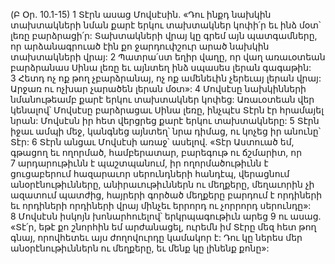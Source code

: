 (Բ Օր. 10.1-15)
1 Տէրն ասաց Մովսէսին. «Դու ինքդ նախկին տախտակների նման քարէ երկու տախտակներ կոփի՛ր եւ ինձ մօտ՝ լեռը բարձրացի՛ր: Տախտակների վրայ կը գրեմ այն պատգամները, որ արձանագրուած էին քո ջարդուփշուր արած նախկին տախտակների վրայ: 2 Պատրա՛ստ եղիր վաղը, որ վաղ առաւօտեան բարձրանաս Սինա լեռը եւ այնտեղ ինձ սպասես լերան գագաթին: 3 Հետդ ոչ ոք թող չբարձրանայ, ոչ ոք ամենեւին չերեւայ լերան վրայ: Արջառ ու ոչխար չարածեն լերան մօտ»: 4 Մովսէսը նախկինների նմանութեամբ քարէ երկու տախտակներ կոփեց: Առաւօտեան վեր կենալով՝ Մովսէսը բարձրացաւ Սինա լեռը, ինչպէս Տէրն էր հրամայել նրան: Մովսէսն իր հետ վերցրեց քարէ երկու տախտակները: 5 Տէրն իջաւ ամպի մեջ, կանգնեց այնտեղ՝ նրա դիմաց, ու կոչեց իր անունը՝ Տէր: 6 Տէրն անցաւ Մովսէսի առաջ՝ ասելով. «Տէր Աստուած եմ, գթացող եւ ողորմած, համբերատար, բարեգութ ու ճշմարիտ, որ 7 արդարութիւնն է պաշտպանում, իր ողորմածութիւնն է ցուցաբերում հազարաւոր սերունդների հանդէպ, վերացնում անօրէնութիւնները, անիրաւութիւններն ու մեղքերը, մեղաւորին չի ազատում պատժից, հայրերի գործած մեղքերը բարդում է որդիների եւ որդիների որդիների վրայ մինչեւ երրորդ ու չորրորդ սերունդը»: 8 Մովսէսն իսկոյն խոնարհուելով՝ երկրպագութիւն արեց 9 ու ասաց. «Տէ՛ր, եթէ քո շնորհին եմ արժանացել, ուրեմն իմ Տէրը մեզ հետ թող գնայ, որովհետեւ այս ժողովուրդը կամակոր է: Դու կը ներես մեր անօրէնութիւններն ու մեղքերը, եւ մենք կը լինենք քոնը»:

